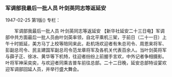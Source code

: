 ### 军调部我最后一批人员  叶剑英同志等返延安

1947-02-25
第1版()
专栏：

　　军调部我最后一批人员
    叶剑英同志等返延安
    【新华社延安二十三日电】军调部中共方面最后一批人员由叶剑英率领，自北平乘机三架，于前日（二十一日）上午十时抵延，美方马丁上校等陪同来此，赴机场欢迎者有朱总司令、周恩来将军、彭副总司令、民主建国军副总司令范龙章将军及各机关代表百余人。当叶剑英将军与薛子正、徐冰、黄华等下机特，往迎者纷纷上前握手言欢，中外记者争相摄影。叶将军神采奕奕，与欢迎者同乘吉普车前往总部。二十二日晚，延安总部特设宴欢迎军调部回延人员，并举行盛大舞会。
